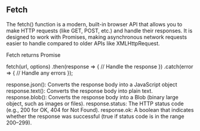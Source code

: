 ## Fetch

The fetch() function is a modern, built-in browser API that allows you
to make HTTP requests (like GET, POST, etc.) and handle their responses.
It is designed to work with Promises, making asynchronous network requests
easier to handle compared to older APIs like XMLHttpRequest.

Fetch returns Promise

fetch(url, options)
.then(response => {
// Handle the response
})
.catch(error => {
// Handle any errors
});

response.json(): Converts the response body into a JavaScript object
response.text(): Converts the response body into plain text.
response.blob(): Converts the response body into a Blob
(binary large object, such as images or files).
response.status: The HTTP status code (e.g., 200 for OK, 404 for Not Found).
response.ok: A boolean that indicates whether the response was successful
(true if status code is in the range 200–299).
